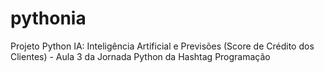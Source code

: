 # pythonia
Projeto Python IA: Inteligência Artificial e Previsões (Score de Crédito dos Clientes) - Aula 3 da Jornada Python da Hashtag Programação
